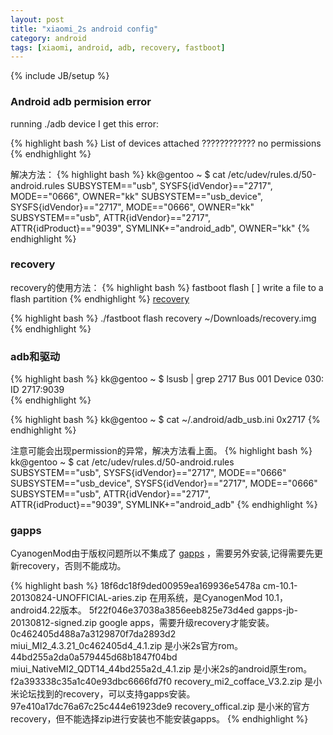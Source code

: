 ```yaml
---
layout: post
title: "xiaomi_2s android config"
category: android
tags: [xiaomi, android, adb, recovery, fastboot]
---
```

{% include JB/setup %}

### Android adb permision error ###

running ./adb device
I get this error:


{% highlight bash %}
 List of devices attached 
 ????????????    no permissions
{% endhighlight %}

解决方法：
{% highlight bash %}
kk@gentoo ~ $ cat /etc/udev/rules.d/50-android.rules 
SUBSYSTEM=="usb", SYSFS{idVendor}=="2717", MODE=="0666", OWNER="kk"
SUBSYSTEM=="usb_device", SYSFS{idVendor}=="2717", MODE=="0666", OWNER="kk"
SUBSYSTEM=="usb", ATTR{idVendor}=="2717", ATTR{idProduct}=="9039", SYMLINK+="android_adb", OWNER="kk"
{% endhighlight %}



### recovery ###

recovery的使用方法：
{% highlight bash %}
fastboot flash <partition> [ <filename> ] write a file to a flash partition
{% endhighlight %}
[recovery](http://www.tttabc.com/android/fastboot.html)


{% highlight bash %}
./fastboot flash recovery ~/Downloads/recovery.img
{% endhighlight %}

### adb和驱动 ###

{% highlight bash %}
kk@gentoo ~ $ lsusb | grep 2717
Bus 001 Device 030: ID 2717:9039  
{% endhighlight %}

{% highlight bash %}
kk@gentoo ~ $ cat ~/.android/adb_usb.ini 
0x2717
{% endhighlight %}

注意可能会出现permission的异常，解决方法看上面。
{% highlight bash %}
kk@gentoo ~ $ cat /etc/udev/rules.d/50-android.rules 
SUBSYSTEM=="usb", SYSFS{idVendor}=="2717", MODE=="0666"
SUBSYSTEM=="usb_device", SYSFS{idVendor}=="2717", MODE=="0666"
SUBSYSTEM=="usb", ATTR{idVendor}=="2717", ATTR{idProduct}=="9039", SYMLINK+="android_adb"
{% endhighlight %}



### gapps ###

CyanogenMod由于版权问题所以不集成了
[gapps](http://wiki.cyanogenmod.org/w/Google_Apps)
，需要另外安装,记得需要先更新recovery，否则不能成功。



{% highlight bash %}
18f6dc18f9ded00959ea169936e5478a  cm-10.1-20130824-UNOFFICIAL-aries.zip
在用系统，是CyanogenMod 10.1，android4.22版本。
5f22f046e37038a3856eeb825e73d4ed  gapps-jb-20130812-signed.zip
google apps，需要升级recovery才能安装。
0c462405d488a7a3129870f7da2893d2  miui_MI2_4.3.21_0c462405d4_4.1.zip
是小米2s官方rom。
44bd255a2da0a579445d68b1847f04bd  miui_NativeMI2_QDT14_44bd255a2d_4.1.zip
是小米2s的android原生rom。
f2a393338c35a1c40e93dbc6666fd7f0  recovery_mi2_cofface_V3.2.zip
是小米论坛找到的recovery，可以支持gapps安装。
97e410a17dc76a67c25c444e61923de9  recovery_offical.zip
是小米的官方recovery，但不能选择zip进行安装也不能安装gapps。
{% endhighlight %}


